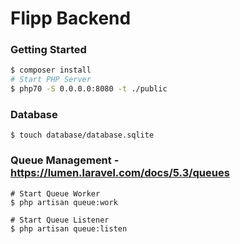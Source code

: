 # Flipp Backend


### Getting Started

```bash
$ composer install
# Start PHP Server
$ php70 -S 0.0.0.0:8080 -t ./public
```

### Database
```
$ touch database/database.sqlite
```

### Queue Management - https://lumen.laravel.com/docs/5.3/queues
```
# Start Queue Worker
$ php artisan queue:work

# Start Queue Listener
$ php artisan queue:listen
```


